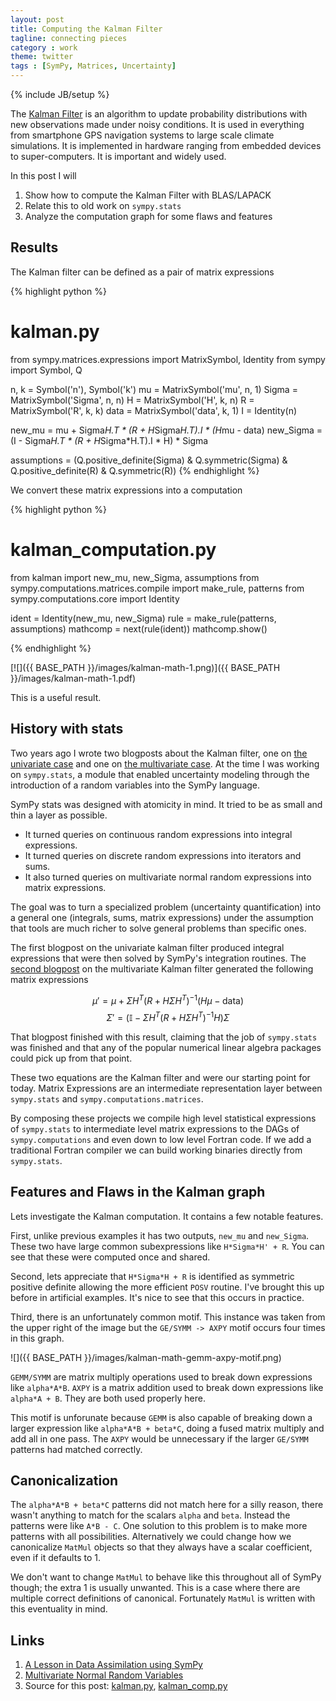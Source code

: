 ```yaml
---
layout: post
title: Computing the Kalman Filter
tagline: connecting pieces
category : work
theme: twitter
tags : [SymPy, Matrices, Uncertainty]
---
```

{% include JB/setup %}

The [Kalman Filter](http://en.wikipedia.org/wiki/Kalman_filter) is an algorithm to update probability distributions with new observations made under noisy conditions.  It is used in everything from smartphone GPS navigation systems to large scale climate simulations.  It is implemented in hardware ranging from embedded devices to super-computers.  It is important and widely used.

In this post I will

1.  Show how to compute the Kalman Filter with BLAS/LAPACK
2.  Relate this to old work on `sympy.stats`
3.  Analyze the computation graph for some flaws and features

Results
-------

The Kalman filter can be defined as a pair of matrix expressions

{% highlight python %}
# kalman.py
from sympy.matrices.expressions import MatrixSymbol, Identity
from sympy import Symbol, Q

n, k    = Symbol('n'), Symbol('k')
mu      = MatrixSymbol('mu', n, 1)
Sigma   = MatrixSymbol('Sigma', n, n)
H       = MatrixSymbol('H', k, n)
R       = MatrixSymbol('R', k, k)
data    = MatrixSymbol('data', k, 1)
I       = Identity(n)

new_mu      = mu + Sigma*H.T * (R + H*Sigma*H.T).I * (H*mu - data)
new_Sigma   = (I - Sigma*H.T * (R + H*Sigma*H.T).I * H) * Sigma

assumptions = (Q.positive_definite(Sigma) & Q.symmetric(Sigma) &
               Q.positive_definite(R) & Q.symmetric(R))
{% endhighlight %}

We convert these matrix expressions into a computation

{% highlight python %}
# kalman_computation.py
from kalman import new_mu, new_Sigma, assumptions
from sympy.computations.matrices.compile import make_rule, patterns
from sympy.computations.core import Identity

ident = Identity(new_mu, new_Sigma)
rule = make_rule(patterns, assumptions)
mathcomp = next(rule(ident))
mathcomp.show()

{% endhighlight %}

[![]({{ BASE_PATH }}/images/kalman-math-1.png)]({{ BASE_PATH }}/images/kalman-math-1.pdf)

This is a useful result.

History with stats
------------------

Two years ago I wrote two blogposts about the Kalman filter, one on [the univariate case](http://sympystats.wordpress.com/2011/07/02/a-lesson-in-data-assimilation-using-sympy/) and one on [the multivariate case](http://sympystats.wordpress.com/2011/07/19/multivariate-normal-random-variables/).  At the time I was working on `sympy.stats`, a module that enabled uncertainty modeling through the introduction of a random variables into the SymPy language.

SymPy stats was designed with atomicity in mind.  It tried to be as small and thin a layer as possible.

*   It turned queries on continuous random expressions into integral expressions.
*   It turned queries on discrete random expressions into iterators and sums.
*   It also turned queries on multivariate normal random expressions into matrix expressions.

The goal was to turn a specialized problem (uncertainty quantification) into a general one (integrals, sums, matrix expressions) under the assumption that tools are much richer to solve general problems than specific ones.

The first blogpost on the univariate kalman filter produced integral expressions that were then solved by SymPy's integration routines.  The [second blogpost](http://sympystats.wordpress.com/2011/07/19/multivariate-normal-random-variables/) on the multivariate Kalman filter generated the following matrix expressions

$$\mu' = \mu + \Sigma H^T \left( R + H \Sigma H^T \right )^{-1} \left(H\mu - \textrm{data} \right) $$
$$\Sigma' = \left( \mathbb{I} - \Sigma H^T \left(R + H \Sigma H^T \right)^{-1} H \right) \Sigma $$

That blogpost finished with this result, claiming that the job of `sympy.stats` was finished and that any of the popular numerical linear algebra packages could pick up from that point.

These two equations are the Kalman filter and were our starting point for today.  Matrix Expressions are an intermediate representation layer between `sympy.stats` and `sympy.computations.matrices`.

By composing these projects we compile high level statistical expressions of `sympy.stats` to intermediate level matrix expressions to the DAGs of `sympy.computations` and even down to low level Fortran code.  If we add a traditional Fortran compiler we can build working binaries directly from `sympy.stats`.

Features and Flaws in the Kalman graph
--------------------------------------

Lets investigate the Kalman computation.  It contains a few notable features.

First, unlike previous examples it has two outputs, `new_mu` and `new_Sigma`.  These two have large common subexpressions like `H*Sigma*H' + R`.  You can see that these were computed once and shared.

Second, lets appreciate that `H*Sigma*H + R` is identified as symmetric positive definite allowing the more efficient `POSV` routine.  I've brought this up before in artificial examples.  It's nice to see that this occurs in practice.

Third, there is an unfortunately common motif.  This instance was taken from the upper right of the image but the `GE/SYMM -> AXPY` motif occurs four times in this graph.

![]({{ BASE_PATH }}/images/kalman-math-gemm-axpy-motif.png)

`GEMM/SYMM` are matrix multiply operations used to break down expressions like `alpha*A*B`.  `AXPY` is a matrix addition used to break down expressions like `alpha*A + B`.  They are both used properly here.

This motif is unforunate because `GEMM` is also capable of breaking down a larger expression like `alpha*A*B + beta*C`, doing a fused matrix multiply and add all in one pass.   The `AXPY` would be unnecessary if the larger `GE/SYMM` patterns had matched correctly.

Canonicalization
----------------

The `alpha*A*B + beta*C` patterns did not match here for a silly reason, there wasn't anything to match for the scalars `alpha` and `beta`.  Instead the patterns were like `A*B - C`.  One solution to this problem is to make more patterns with all possibilities.  Alternatively we could change how we canonicalize `MatMul` objects so that they always have a scalar coefficient, even if it defaults to 1.

We don't want to change `MatMul` to behave like this throughout all of SymPy though; the extra 1 is usually unwanted.  This is a case where there are multiple correct definitions of canonical.  Fortunately `MatMul` is written with this eventuality in mind.

Links
-----

1.  [A Lesson in Data Assimilation using SymPy](http://sympystats.wordpress.com/2011/07/02/a-lesson-in-data-assimilation-using-sympy/)
2.  [Multivariate Normal Random Variables](http://sympystats.wordpress.com/2011/07/19/multivariate-normal-random-variables/)
3.  Source for this post: [kalman.py]({{BASE_PATH}}/scripts/kalman.py), [kalman_comp.py]({{BASE_PATH}}/scripts/kalman_comp.py)
